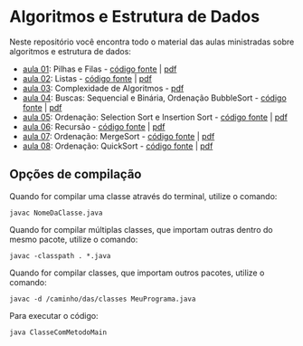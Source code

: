 # Algoritmos e Estrutura de Dados

Neste repositório você encontra todo o material das aulas ministradas sobre algoritmos e estrutura de dados:

* [aula 01](aula_01): Pilhas e Filas - [código fonte](aula_01/src) | [pdf](aula_01/beamer/aula.pdf)
* [aula 02](aula_02): Listas - [código fonte](aula_02/src) | [pdf](aula_02/beamer/aula.pdf)
* [aula 03](aula_03): Complexidade de Algoritmos - [pdf](aula_03/beamer/aula.pdf)
* [aula 04](aula_04): Buscas: Sequencial e Binária, Ordenação BubbleSort - [código fonte](aula_04/src) | [pdf](aula_04/beamer/aula.pdf)
* [aula 05](aula_05): Ordenação: Selection Sort e Insertion Sort - [código fonte](aula_05/src) | [pdf](aula_05/beamer/aula.pdf)
* [aula 06](aula_06): Recursão - [código fonte](aula_06/src) | [pdf](aula_06/beamer/aula.pdf)
* [aula 07](aula_07): Ordenação: MergeSort - [código fonte](aula_07/src) | [pdf](aula_07/beamer/aula.pdf)
* [aula 08](aula_08): Ordenação: QuickSort - [código fonte](aula_08/src) | [pdf](aula_08/beamer/aula.pdf)


## Opções de compilação

Quando for compilar uma classe através do terminal, utilize o comando:

```
javac NomeDaClasse.java
```

Quando for compilar múltiplas classes, que importam outras dentro do mesmo pacote, utilize o comando:

```
javac -classpath . *.java
```

Quando for compilar classes, que importam outros pacotes, utilize o comando:

```
javac -d /caminho/das/classes MeuPrograma.java
```

Para executar o código:

```
java ClasseComMetodoMain
```

